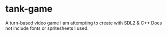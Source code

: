 # tank-game
A turn-based video game I am attempting to create with SDL2 &amp; C++
Does not include fonts or spritesheets I used.
